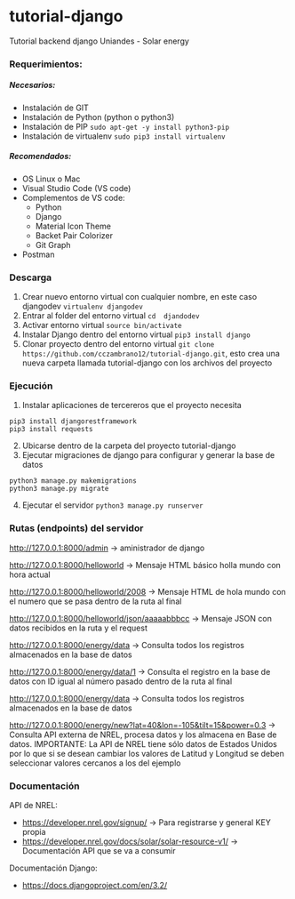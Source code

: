 # tutorial-django
Tutorial backend django Uniandes - Solar energy

### Requerimientos:

##### Necesarios:
* Instalación de GIT
* Instalación de Python (python o python3)
* Instalación de PIP `sudo apt-get -y install python3-pip`
* Instalación de virtualenv `sudo pip3 install virtualenv`

##### Recomendados:
* OS Linux o Mac
* Visual Studio Code (VS code)
* Complementos de VS code:
  * Python
  * Django
  * Material Icon Theme
  * Backet Pair Colorizer
  * Git Graph
* Postman

### Descarga
1. Crear nuevo entorno virtual con cualquier nombre, en este caso djangodev `virtualenv djangodev`
2. Entrar al folder del entorno virtual `cd  djandodev`
3. Activar entorno virtual `source bin/activate`
4. Instalar Django dentro del entorno virtual `pip3 install django`
5. Clonar proyecto dentro del entorno virtual `git clone https://github.com/cczambrano12/tutorial-django.git`, esto crea una nueva carpeta llamada tutorial-django con los archivos del proyecto

### Ejecución
1. Instalar aplicaciones de tercereros que el proyecto necesita
```
pip3 install djangorestframework
pip3 install requests
```
2. Ubicarse dentro de la carpeta del proyecto tutorial-django
3. Ejecutar migraciones de django para configurar y generar la base de datos
```
python3 manage.py makemigrations
python3 manage.py migrate
```
4. Ejecutar el servidor `python3 manage.py runserver`

### Rutas (endpoints) del servidor
http://127.0.0.1:8000/admin -> aministrador de django

http://127.0.0.1:8000/helloworld -> Mensaje HTML básico holla mundo con hora actual

http://127.0.0.1:8000/helloworld/2008 -> Mensaje HTML de hola mundo con el numero que se pasa dentro de la ruta al final

http://127.0.0.1:8000/helloworld/json/aaaaabbbcc -> Mensaje JSON con datos recibidos en la ruta y el request 

http://127.0.0.1:8000/energy/data -> Consulta todos los registros almacenados en la base de datos

http://127.0.0.1:8000/energy/data/1 -> Consulta el registro en la base de datos con ID igual al número pasado dentro de la ruta al final

http://127.0.0.1:8000/energy/data -> Consulta todos los registros almacenados en la base de datos

http://127.0.0.1:8000/energy/new?lat=40&lon=-105&tilt=15&power=0.3 -> Consulta API externa de NREL, procesa datos y los almacena en Base de datos.
IMPORTANTE: La API de NREL tiene sólo datos de Estados Unidos por lo que si se desean cambiar los valores de Latitud y Longitud se deben seleccionar valores cercanos a los del ejemplo

### Documentación
API de NREL:
* https://developer.nrel.gov/signup/ -> Para registrarse y general KEY propia
* https://developer.nrel.gov/docs/solar/solar-resource-v1/ -> Documentación API que se va a consumir

Documentación Django:
* https://docs.djangoproject.com/en/3.2/
